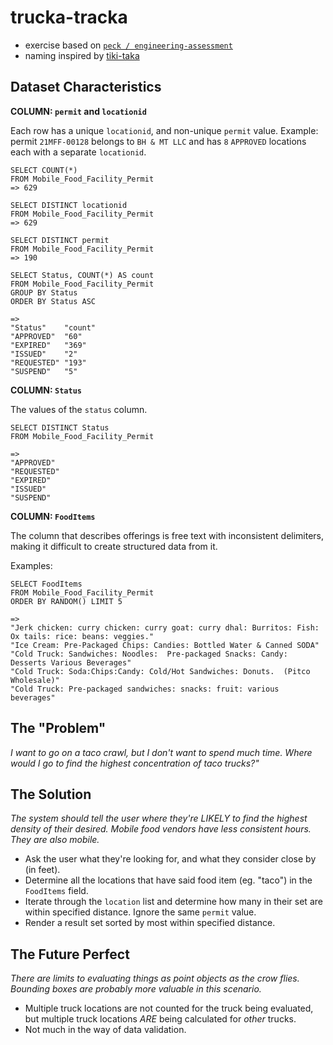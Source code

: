# trucka-tracka
- exercise based on [`peck / engineering-assessment`](https://github.com/peck/engineering-assessment)
- naming inspired by [tiki-taka](https://en.wikipedia.org/wiki/Tiki-taka)

## Dataset Characteristics

**COLUMN: `permit` and `locationid`**

Each row has a unique `locationid`, and non-unique `permit` value. Example: permit `21MFF-00128` belongs to `BH & MT LLC` and has `8` `APPROVED` locations each with a separate `locationid`. 
```
SELECT COUNT(*) 
FROM Mobile_Food_Facility_Permit
=> 629
```

```
SELECT DISTINCT locationid 
FROM Mobile_Food_Facility_Permit
=> 629
```

```
SELECT DISTINCT permit 
FROM Mobile_Food_Facility_Permit
=> 190
```

```
SELECT Status, COUNT(*) AS count
FROM Mobile_Food_Facility_Permit
GROUP BY Status
ORDER BY Status ASC

=> 
"Status"	"count"
"APPROVED"	"60"
"EXPIRED"	"369"
"ISSUED"	"2"
"REQUESTED"	"193"
"SUSPEND"	"5"
```

**COLUMN: `Status`** 

The values of the `status` column. 
```
SELECT DISTINCT Status 
FROM Mobile_Food_Facility_Permit

=>
"APPROVED"
"REQUESTED"
"EXPIRED"
"ISSUED"
"SUSPEND"
```

**COLUMN: `FoodItems`** 

The column that describes offerings is free text with inconsistent delimiters, making it difficult to create structured data from it.

Examples:
```
SELECT FoodItems 
FROM Mobile_Food_Facility_Permit 
ORDER BY RANDOM() LIMIT 5

=>
"Jerk chicken: curry chicken: curry goat: curry dhal: Burritos: Fish: Ox tails: rice: beans: veggies."
"Ice Cream: Pre-Packaged Chips: Candies: Bottled Water & Canned SODA"
"Cold Truck: Sandwiches: Noodles:  Pre-packaged Snacks: Candy: Desserts Various Beverages"
"Cold Truck: Soda:Chips:Candy: Cold/Hot Sandwiches: Donuts.  (Pitco Wholesale)"
"Cold Truck: Pre-packaged sandwiches: snacks: fruit: various beverages"
```

## The "Problem"

*I want to go on a taco crawl, but I don't want to spend much time. Where would I go to find the highest concentration of taco trucks?"*

## The Solution

*The system should tell the user where they're LIKELY to find the highest density of their desired. Mobile food vendors have less consistent hours. They are also mobile.* 

- Ask the user what they're looking for, and what they consider close by (in feet).
- Determine all the locations that have said food item (eg. "taco") in the `FoodItems` field.
- Iterate through the `location` list and determine how many in their set are within specified distance. Ignore the same `permit` value.
- Render a result set sorted by most within specified distance.

## The Future Perfect

*There are limits to evaluating things as point objects as the crow flies. Bounding boxes are probably more valuable in this scenario.*

- Multiple truck locations are not counted for the truck being evaluated, but multiple truck locations *ARE* being calculated for *other* trucks.
- Not much in the way of data validation.